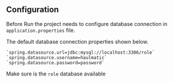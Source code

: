 ## Configuration
Before Run the project needs to configure database connection in `application.properties` file. 

The default database connection properties shown below. 

    `spring.datasource.url=jdbc:mysql://localhost:3306/role`
    `spring.datasource.username=haulmatic`
    `spring.datasource.password=password`
 
Make sure is the `role` database available 